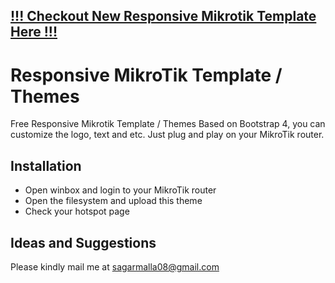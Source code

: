 ## [!!! Checkout New Responsive Mikrotik Template Here !!!](https://github.com/teguhrianto/responsive-mikrotik-template-bootstrap4)
# Responsive MikroTik Template / Themes
Free Responsive Mikrotik Template / Themes Based on Bootstrap 4, you can customize the logo, text and etc.
Just plug and play on your MikroTik router.

## Installation
* Open winbox and login to your MikroTik router
* Open the filesystem and upload this theme
* Check your hotspot page

<!-- ## Screenshots

### Login
![alt login](https://github.com/teguhrianto/Responsive-Mikrotik-Template/raw/master/screenshot/login.png) 

### Status
![alt status](https://github.com/teguhrianto/Responsive-Mikrotik-Template/raw/master/screenshot/status.png) 

### Logout
![alt logout](https://github.com/teguhrianto/Responsive-Mikrotik-Template/raw/master/screenshot/logout.png) -->

## Ideas and Suggestions
Please kindly mail me at [sagarmalla08@gmail.com](mailto:sagarmalla08@gmail.com])
